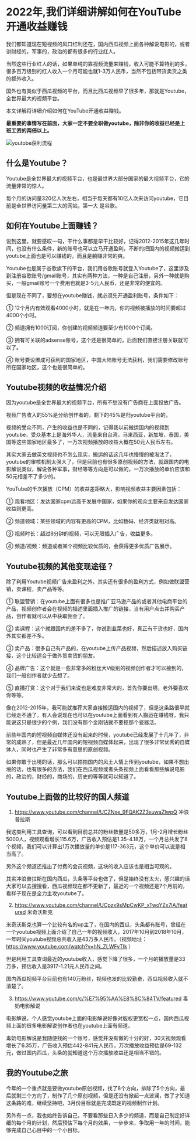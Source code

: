# 2022年,我们详细讲解如何在YouTube开通收益赚钱

我们都知道现在短视频的风口红利还在，国内西瓜视频上面各种解说电影的，或者讲财经的，军事的，政治的都有很多的行业红人。

当然这些行业红人的话，如果单纯的靠视频流量来赚钱，收入可能不算特别的多，很多百万级别的红人收入一个月可能也就1-3万人民币，当然不包括带货卖货之类的额外收入。

国外也有类似于西瓜视频的平台，而且比西瓜视频早了很多年，那就是Youtube，全世界最大的视频平台。

本文详解将详细介绍如何在YouTube开通收益赚钱。

**最重要的事情写在前面，大家一定不要全职做youtube，除非你的收益已经是上班工资的两倍以上。**

![youtobe获利流程](/static/images/r_3_1.png)

## 什么是Youtube？

Youtube是全世界最大的视频平台，也是最世界大部分国家的最大视频平台，它的流量非常的惊人。

每个月的访问量320亿人次左右，相当于每天都有10亿人次来访问youtube，它目前是全世界访问量第二大的网站，第一大 是谷歌。

## 如何在Youtube上面赚钱？

说到这里，就要感叹一句，干什么事都是早干比较好，记得2012-2015年这几年时间，也没有什么条件，新的账号也可以立马开通盈利，不断的把国内的视频搬运到youtube上面也是可以赚钱的，而且是躺赚非常的爽。


Youtube也是属于谷歌旗下的平台，我们用谷歌账号就登入Youtube了，这里涉及到注册谷歌账号/gmail账号，其实有两种方法，一种是自己注册，另外一种就是购买，一般gmail账号一个费用也就是3-5元人民币，还是非常的便宜的。


但是现在不同了，要想在youtube赚钱，就必须先开通盈利账号，条件如下：

① 12个月内有效观看4000小时，就是在一年内，你的视频被播放的时间要超过4000个小时。


② 频道拥有1000订阅，你创建的视频频道要至少有1000个订阅。


③ 拥有可关联的adsense账号，这个还是很简单的，后面我们直接注册关联就可以了。


④ 账号要设置成可获利的国家地区，中国大陆账号无法获利，我们需要修改账号所在国家地区，这个也是很简单的。

## Youtube视频的收益情况介绍

因为youtube是全世界最大的视频平台，所有不愁没有广告商在上面投放广告。


视频广告收入的55%是分给创作者的，剩下的45%是归youtube平台的，

视频的受众不同，产生的收益也是不同的，记得我以前搬运国内的视频到youtube，受众基本上是海外华人，流量来自台湾，马来西亚，新加坡，泰国，美国等这些国家地区最多了，一万次视频播放的收益大概在50元人民币左右。


其实大家去做英文视频也不怎么现实，搬运的话这几年也慢慢的被淘汰了，youtube的审核机制太强大了，但是目前也有很多原创视频的方法，就跟国内的电影解说类似，解说各种军事，财经等等方向是可以做的，一万次播放的单价应该和50元相差不了多少的。

YouTube的千次播放（CPM）的收益差距略大，影响视频收益主要因素包括：

① 观看地区：发达国家cpm远高于发展中国家，如果你的观众主要来自发达国家收益则更高。


② 频道领域：某些领域的内容有更高的CPM，比如数码、经济类就相对高。


③ 视频时长：超过8分钟的视频，可以无限插入广告，收益更多。


④ 频道/视频：频道或者某个视频比较优质的，会获得更多优质广告展示。

## Youtube视频的其他变现途径？

除了利用Youtube视频广告来盈利之外，其实还有很多的盈利方式，例如做联盟营销，卖课程，卖产品等等。

① 联盟营销：在youtube上面有很多也是推广亚马逊产品的或者其他电商平台的产品，视频创作者会在视频的描述里面插入推广的链接，当有用户点击并购买产品，创作者就可以从中获取佣金了。

② 卖课程：这个就跟国内的差不多了，你说割韭菜也好，真正有干货也好，国内外其实都差不多。

③ 卖产品：很多自己有产品的，在youtube上传产品视频，然后描述放入购买链接，这个比较适合于做外贸卖货的朋友。

④ 品牌广告：这个就是一些非常多的粉丝大V级别的视频创作者才可以接到的，我们一般创作者就少去想了。

⑤ 直播打赏：这个对于我们来说也是难度非常大的，首先你要出境，老外要喜欢你等等。

像在2012-2015年，我可能就推荐大家直接搬运国内的视频了，但是这条路很早就已经走不通了，有人会说现在也可以在youtube上面看到有人搬运在赚钱呀，我只能说这只是很少的个例，我们没有那个金刚钻就不要揽那个瓷器活。


前些年国内的短视频自媒体还没有起来的时候，youtube已经发展了十几年了，非常的成熟了，但是最近几年国内的短视频自媒体起来，出现了很多非常优秀的自媒体人，同时也产生了非常多有意思的原创视频。


如果你敢于出境的话，那么可以拍拍国内的风土人情上传到youtube，如果不想出境的话，也有很多的方法，我们在西瓜视频或者头条视频上面看看那些解说电影的，政治的，财经的，商场的，历史的等等就可以知道了。


## Youtube上面做的比较好的国人频道


1. https://www.youtube.com/channel/UCZNxe_9FQAK2Z3suwaZlwpQ 冲浪普拉斯

我这类利用工具查询，可以看到目前总共的粉丝数量是50多万，1月-2月增长粉丝5000人，视频观看增长115.6万，广告收入预估是1.35-4.18万，一个月总共发了8个视频，我们可以计算出1万次播放量的单价是117-363元，这个单价可以说是相当高了。

另外这个频道还推出了付费的会员视频，这块的收入应该也是相当可观的。

其实冲浪普拉斯在国内西瓜，头条等平台也做了，但是始终没有太火，感兴趣的话大家可以去搜搜看，西瓜视频现在都不更新了，最近的一个视频还是7个月前的，看样子现在是全力主攻youtube了。

2. https://www.youtube.com/channel/UCpzx9sMpCwKP_xTwoYZx7lA/featured 米奇沃斯克

米奇沃斯克也算一个比较有名的up主了，在国内的西瓜，头条都有账号，曾经在一个youtube视频上面介绍了自己一年的视频收入，2017年10月到2018年10月，一年时间youtube视频总共收入是43万多人民币。（视频地址：https://www.youtube.com/watch?v=hN_ZLWFvTIk ）

但是利用工具查询最近的youtube收入，感觉下降了很多，一个月的播放量是33万多，预估收入是3917-1.21元人民币之间。

国内西瓜视频平台目前也有140万粉丝，视频也发的比较勤奋，西瓜视频收入就不清楚了。

3. https://www.youtube.com/c/%E7%95%AA%E8%8C%84TV/featured 毒奶电影解说

电影解说，个人感觉youtube上面的电影解说好像对版权更宽松一点，国内西瓜视频上面的很多电影解说创作者也在youtube上面有频道。

毒奶电影解说是我随便找的一个账号，感觉并没有做的十分的好，30天视频观看增长了6.35万，广告收入预估442-841元人民币，万次播放收益预估是69-132元，做过国内西瓜，头条的就知道这个万次播放收益还是相当不错的。

## 我的Youtube之旅

今年的一个重点就是要做youtube原创视频，找了8个方向，排除了5个方向，最后就剩三个方向了，制作了几个原创视频，但是还没有掀起一点波澜，做了才知道这条路的难，继续坚持吧，3月份目标就是完成既定的视频制作计划。

另外有一点，我也始终告诉自己，不要看那些日入多少的频道，而是自己制定好详细的每个月的计划，然后预估下每个月的效果，一步步来，争取用一年的时间，能够完成自己心目中的一个小目标。